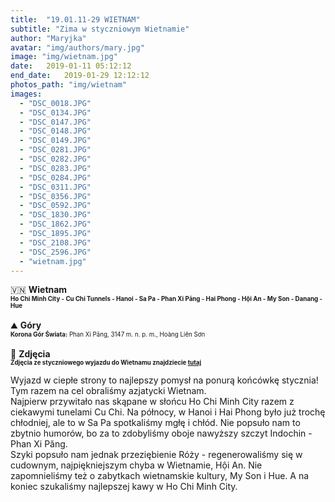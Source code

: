 ```yaml
---
title:  "19.01.11-29 WIETNAM"
subtitle: "Zima w styczniowym Wietnamie"
author: "Maryjka"
avatar: "img/authors/mary.jpg"
image: "img/wietnam.jpg"
date:   2019-01-11 05:12:12
end_date:   2019-01-29 12:12:12
photos_path: "img/wietnam"
images:
  - "DSC_0018.JPG"
  - "DSC_0134.JPG"
  - "DSC_0147.JPG"
  - "DSC_0148.JPG"
  - "DSC_0149.JPG"
  - "DSC_0281.JPG"
  - "DSC_0282.JPG"
  - "DSC_0283.JPG"
  - "DSC_0284.JPG"
  - "DSC_0311.JPG"
  - "DSC_0356.JPG"
  - "DSC_0592.JPG"
  - "DSC_1830.JPG"
  - "DSC_1862.JPG"
  - "DSC_1895.JPG"
  - "DSC_2108.JPG"
  - "DSC_2596.JPG"
  - "wietnam.jpg"
---
```

🇻🇳 **Wietnam**<br/>
**<sub><sup>Ho Chi Minh City - Cu Chi Tunnels - Hanoi - Sa Pa - Phan Xi Păng - Hai Phong - Hội An - My Son - Danang - Hue</sup></sub>**<br/>
<br/>
⛰️ **Góry**<br/>
<sub><sup>**Korona Gór Świata:** Phan Xi Păng, 3147 m. n. p. m., Hoàng Liên Sơn</sup></sub><br/>
<br/>
📸 **Zdjęcia**<br/>
<sub><sup>**Zdjęcia ze styczniowego wyjazdu do Wietnamu znajdziecie <a href="https://photos.app.goo.gl/W2mctQXLHxZTBti5A">tutaj</a>**</sup></sub>

Wyjazd w ciepłe strony to najlepszy pomysł na ponurą końcówkę stycznia! Tym razem na cel obraliśmy azjatycki Wietnam.<br/>
Najpierw przywitało nas skąpane w słońcu Ho Chi Minh City razem z ciekawymi tunelami Cu Chi. Na północy, w Hanoi i Hai Phong było już trochę chłodniej, ale to w Sa Pa spotkaliśmy mgłę i chłód. Nie popsuło nam to zbytnio humorów, bo za to zdobyliśmy oboje nawyższy szczyt Indochin - Phan Xi Păng.<br/>
Szyki popsuło nam jednak przeziębienie Róży - regenerowaliśmy się w cudownym, najpiękniejszym chyba w Wietnamie, Hội An. Nie zapomnieliśmy też o zabytkach wietnamskie kultury, My Son i Hue. A na koniec szukaliśmy najlepszej kawy w Ho Chi Minh City.
